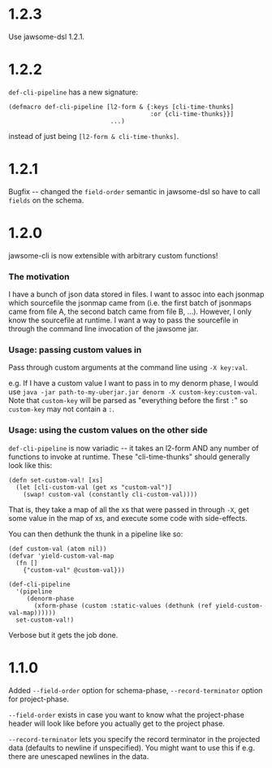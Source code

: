 # 1.2.3

Use jawsome-dsl 1.2.1.

# 1.2.2

`def-cli-pipeline` has a new signature:

    (defmacro def-cli-pipeline [l2-form & {:keys [cli-time-thunks]
                                           :or {cli-time-thunks}}]
                                ...)

instead of just being `[l2-form & cli-time-thunks]`.

# 1.2.1

Bugfix -- changed the `field-order` semantic in jawsome-dsl so have to
call `fields` on the schema.

# 1.2.0

jawsome-cli is now extensible with arbitrary custom functions!

### The motivation

I have a bunch of json data stored in files. I want to assoc into each
jsonmap which sourcefile the jsonmap came from (i.e. the first batch
of jsonmaps came from file A, the second batch came from file B,
...). However, I only know the sourcefile at runtime. I want a way to
pass the sourcefile in through the command line invocation of the
jawsome jar.

### Usage: passing custom values in

Pass through custom arguments at the command line using `-X key:val`.

e.g. If I have a custom value I want to pass in to my denorm phase, I
would use `java -jar path-to-my-uberjar.jar denorm -X
custom-key:custom-val`. Note that `custom-key` will be parsed as
"everything before the first `:`" so `custom-key` may not contain a `:`.

### Usage: using the custom values on the other side

`def-cli-pipeline` is now variadic -- it takes an l2-form AND any
number of functions to invoke at runtime. These "cli-time-thunks"
should generally look like this:

    (defn set-custom-val! [xs]
      (let [cli-custom-val (get xs "custom-val")]
        (swap! custom-val (constantly cli-custom-val))))

That is, they take a map of all the xs that were passed in through
`-X`, get some value in the map of xs, and execute some code with
side-effects.

You can then dethunk the thunk in a pipeline like so:

    (def custom-val (atom nil))
    (defvar 'yield-custom-val-map
      (fn []
        {"custom-val" @custom-val}))

    (def-cli-pipeline
      '(pipeline
         (denorm-phase
           (xform-phase (custom :static-values (dethunk (ref yield-custom-val-map))))))
      set-custom-val!)

Verbose but it gets the job done.

# 1.1.0

Added `--field-order` option for schema-phase, `--record-terminator`
option for project-phase.

`--field-order` exists in case you want to know what the project-phase
header will look like before you actually get to the project
phase.

`--record-terminator` lets you specify the record terminator in the
projected data (defaults to newline if unspecified). You might want to
use this if e.g. there are unescaped newlines in the data.
